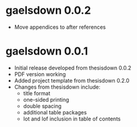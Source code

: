 # gaelsdown 0.0.2

- Move appendices to after references

# gaelsdown 0.0.1

- Initial release developed from thesisdown 0.0.2
- PDF version working
- Added project template from thesisdown 0.2.0
- Changes from thesisdown include:
  - title format
  - one-sided printing
  - double spacing
  - additional table packages
  - lot and lof inclusion in table of contents
